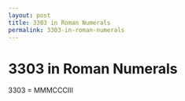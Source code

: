 ```yaml
---
layout: post
title: 3303 in Roman Numerals
permalink: 3303-in-roman-numerals
---
```


# 3303 in Roman Numerals

3303 = MMMCCCIII
